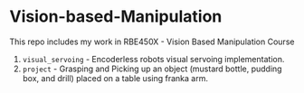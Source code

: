 # Vision-based-Manipulation
This repo includes my work in RBE450X - Vision Based Manipulation Course

1. ` visual_servoing ` - Encoderless robots visual servoing implementation.
2. ` project ` -  Grasping and Picking up an object (mustard bottle, pudding box, and drill) placed on a table using franka arm.
